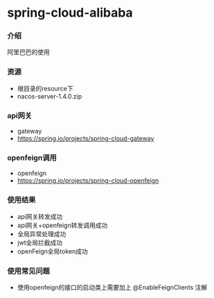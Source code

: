 # spring-cloud-alibaba

### 介绍
阿里巴巴的使用

### 资源
- 根目录的resource下
- nacos-server-1.4.0.zip

### api网关
- gateway
- https://spring.io/projects/spring-cloud-gateway
### openfeign调用
- openfeign
- https://spring.io/projects/spring-cloud-openfeign

### 使用结果
- api网关转发成功
- api网关+openfeign转发调用成功
- 全局异常处理成功
- jwt全局拦截成功
- openFeign全局token成功

### 使用常见问题
- 使用openfeign的接口的启动类上需要加上 @EnableFeignClients 注解